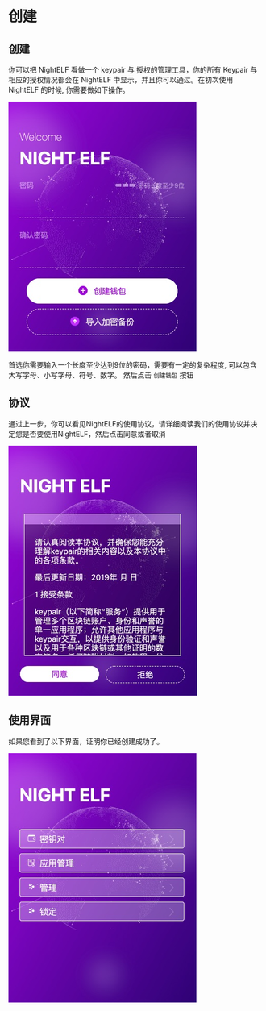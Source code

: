 # 创建

## 创建

你可以把 NightELF 看做一个 keypair 与 授权的管理工具，你的所有 Keypair 与相应的授权情况都会在 NightELF 中显示，并且你可以通过。在初次使用 NightELF 的时候, 你需要做如下操作。

![Create](../.gitbook/assets/step-01.jpg)

首选你需要输入一个长度至少达到9位的密码，需要有一定的复杂程度, 可以包含大写字母、小写字母、符号、数字。 然后点击 `创建钱包` 按钮

## 协议

通过上一步，你可以看见NightELF的使用协议，请详细阅读我们的使用协议并决定您是否要使用NightELF，然后点击同意或者取消

![Agreen](../.gitbook/assets/step-02.jpg)

## 使用界面

如果您看到了以下界面，证明你已经创建成功了。

![Home](../.gitbook/assets/step-03.jpg)


